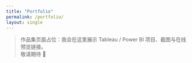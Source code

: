 ```yaml
---
title: "Portfolio"
permalink: /portfolio/
layout: single
---
```


> 作品集页面占位：我会在这里展示 Tableau / Power BI 项目、截图与在线预览链接。  
> 敬请期待 🙌
